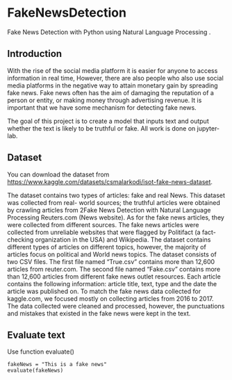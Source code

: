 # FakeNewsDetection
Fake News Detection with Python using Natural Language Processing
.

## Introduction
 With the rise of the social media platform it is easier for anyone to access information in 
real time, However, there are also people who also use social media platforms in the negative 
way to attain monetary gain by spreading fake news. Fake news often has the aim of damaging 
the reputation of a person or entity, or making money through advertising revenue. It is important 
that we have some mechanism for detecting fake news. 

The goal of this project is to create a model that inputs text and output whether the text is 
likely to be truthful or fake. All work is done on jupyter-lab.


## Dataset
You can download the dataset from https://www.kaggle.com/datasets/csmalarkodi/isot-fake-news-dataset.

The dataset contains two types of articles: fake and real News. This dataset was collected 
from real- world sources; the truthful articles were obtained by crawling articles from
2Fake News Detection with Natural Language Processing
Reuters.com (News website). As for the fake news articles, they were collected from different 
sources. The fake news articles were collected from unreliable websites that were flagged by 
Politifact (a fact-checking organization in the USA) and Wikipedia. The dataset contains 
different types of articles on different topics, however, the majority of articles focus on political 
and World news topics. The dataset consists of two CSV files. The first file named “True.csv” 
contains more than 12,600 articles from reuter.com. The second file named “Fake.csv” contains 
more than 12,600 articles from different fake news outlet resources. Each article contains the 
following information: article title, text, type and the date the article was published on. To match 
the fake news data collected for kaggle.com, we focused mostly on collecting articles from 2016 
to 2017. The data collected were cleaned and processed, however, the punctuations and mistakes 
that existed in the fake news were kept in the text.

## Evaluate text

Use function evaluate()

```
fakeNews = "This is a fake news"
evaluate(fakeNews)
```
